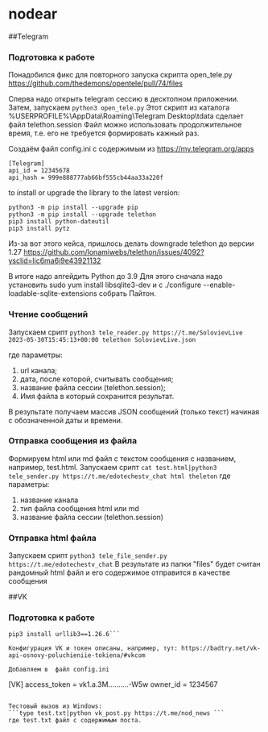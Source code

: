 # nodear
##Telegram
### Подготовка к работе
Понадобился фикс для повторного запуска скрипта open_tele.py
https://github.com/thedemons/opentele/pull/74/files

Сперва надо открыть telegram сессию в десктопном приложении.
Затем, запускаем ```python3 open_tele.py```
Этот скрипт из каталога %USERPROFILE%\AppData\Roaming\Telegram Desktop\tdata сделает файл telethon.session
Файл можно использовать продолжительное время, т.е. его не требуется формировать кажный раз.

Создаём файл config.ini с содержимым из https://my.telegram.org/apps 

```
[Telegram]
api_id = 12345678
api_hash = 999e888777ab66bf555cb44aa33a220f
```

to install or upgrade the library to the latest version:
```
python3 -m pip install --upgrade pip
python3 -m pip install --upgrade telethon
pip3 install python-dateutil
pip3 install pytz
```
Из-за вот этого кейса, пришлось делать downgrade telethon до версии 1.27
https://github.com/lonamiwebs/telethon/issues/4092?ysclid=lic6ma6j9e43921132

В итоге надо апгейдить Python до 3.9
Для этого сначала надо установить  sudo yum install libsqlite3-dev
и с ./configure --enable-loadable-sqlite-extensions собрать Пайтон.

### Чтение сообщений
Запускаем срипт ```python3 tele_reader.py https://t.me/SolovievLive 2023-05-30T15:45:13+00:00 telethon SolovievLive.json```

где параметры:

1) url канала;
2) дата, после которой, считывать сообщения;
3) название файла сессии (telethon.session);
4) Имя файла в который сохранится результат.

В результате получаем массив JSON сообщений (только текст) начиная с обозначенной даты и времени.

### Отправка сообщения из файла
Формируем html или md файл с текстом сообщения с названием, например, test.html.
Запускаем срипт ```cat test.html|python3 tele_sender.py https://t.me/edotechestv_chat html theleton```
где параметры:
1) название канала
2) тип файла сообщения html или md
3) название файла сессии (telethon.session)

### Отправка html файла
Запускаем срипт ```python3 tele_file_sender.py https://t.me/edotechestv_chat```
В результате из папки "files" будет считан рандомный html файл и его содержимое отправится в качестве сообщения

##VK
### Подготовка к работе
```pip3 install vk_api
pip3 install urllib3==1.26.6``` 

Конфигурация VK и токен описаны, например, тут: https://badtry.net/vk-api-osnovy-poluchieniie-tokiena/#vkcom

Добавляем в  файл config.ini
```
[VK]
access_token = vk1.a.3M..........-W5w
owner_id = 1234567
```

Тестовый вызов из Windows:
```type test.txt|python vk_post.py https://t.me/nod_news ```
где test.txt файл с содержимым поста.
